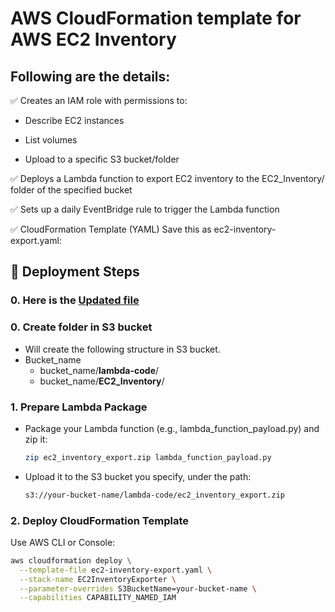 # AWS CloudFormation template for AWS EC2 Inventory

## Following are the details:

✅ Creates an IAM role with permissions to:

- Describe EC2 instances

- List volumes

- Upload to a specific S3 bucket/folder

✅ Deploys a Lambda function to export EC2 inventory to the EC2_Inventory/ folder of the specified bucket

✅ Sets up a daily EventBridge rule to trigger the Lambda function

✅ CloudFormation Template (YAML)
Save this as ec2-inventory-export.yaml:

## 🔧 Deployment Steps

### 0. Here is the [Updated file]()

### 0. Create folder in S3 bucket
- Will create the following structure in S3 bucket.
- Bucket_name
    - bucket_name/**lambda-code**/
    - bucket_name/**EC2_Inventory**/
### 1. Prepare Lambda Package
- Package your Lambda function (e.g., lambda_function_payload.py) and zip it:
    ```bash
    zip ec2_inventory_export.zip lambda_function_payload.py
    ```
- Upload it to the S3 bucket you specify, under the path:
    ```bash
    s3://your-bucket-name/lambda-code/ec2_inventory_export.zip
    ```
### 2. Deploy CloudFormation Template
Use AWS CLI or Console:
```bash
aws cloudformation deploy \
  --template-file ec2-inventory-export.yaml \
  --stack-name EC2InventoryExporter \
  --parameter-overrides S3BucketName=your-bucket-name \
  --capabilities CAPABILITY_NAMED_IAM
  ```

